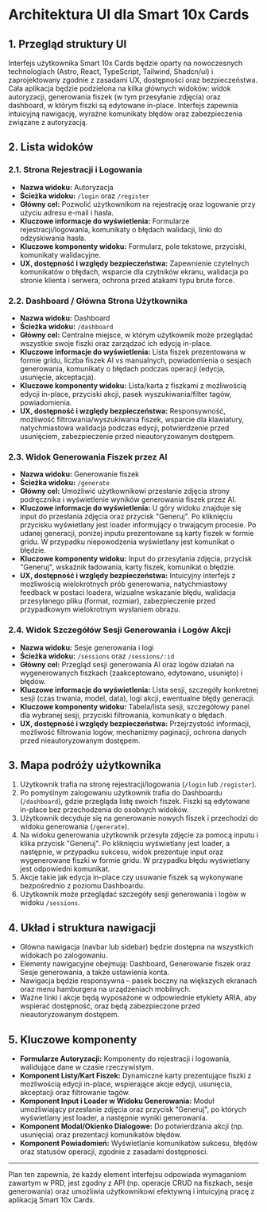 # Architektura UI dla Smart 10x Cards

## 1. Przegląd struktury UI

Interfejs użytkownika Smart 10x Cards będzie oparty na nowoczesnych technologiach (Astro, React, TypeScript, Tailwind, Shadcn/ui) i zaprojektowany zgodnie z zasadami UX, dostępności oraz bezpieczeństwa. Cała aplikacja będzie podzielona na kilka głównych widoków: widok autoryzacji, generowania fiszek (w tym przesyłanie zdjęcia) oraz dashboard, w którym fiszki są edytowane in-place. Interfejs zapewnia intuicyjną nawigację, wyraźne komunikaty błędów oraz zabezpieczenia związane z autoryzacją.

## 2. Lista widoków

### 2.1. Strona Rejestracji i Logowania

- **Nazwa widoku:** Autoryzacja
- **Ścieżka widoku:** `/login` oraz `/register`
- **Główny cel:** Pozwolić użytkownikom na rejestrację oraz logowanie przy użyciu adresu e-mail i hasła.
- **Kluczowe informacje do wyświetlenia:** Formularze rejestracji/logowania, komunikaty o błędach walidacji, linki do odzyskiwania hasła.
- **Kluczowe komponenty widoku:** Formularz, pole tekstowe, przyciski, komunikaty walidacyjne.
- **UX, dostępność i względy bezpieczeństwa:** Zapewnienie czytelnych komunikatów o błędach, wsparcie dla czytników ekranu, walidacja po stronie klienta i serwera, ochrona przed atakami typu brute force.

### 2.2. Dashboard / Główna Strona Użytkownika

- **Nazwa widoku:** Dashboard
- **Ścieżka widoku:** `/dashboard`
- **Główny cel:** Centralne miejsce, w którym użytkownik może przeglądać wszystkie swoje fiszki oraz zarządzać ich edycją in-place.
- **Kluczowe informacje do wyświetlenia:** Lista fiszek prezentowana w formie gridu, liczba fiszek AI vs manualnych, powiadomienia o sesjach generowania, komunikaty o błędach podczas operacji (edycja, usunięcie, akceptacja).
- **Kluczowe komponenty widoku:** Lista/karta z fiszkami z możliwością edycji in-place, przyciski akcji, pasek wyszukiwania/filter tagów, powiadomienia.
- **UX, dostępność i względy bezpieczeństwa:** Responsywność, możliwość filtrowania/wyszukiwania fiszek, wsparcie dla klawiatury, natychmiastowa walidacja podczas edycji, potwierdzenie przed usunięciem, zabezpieczenie przed nieautoryzowanym dostępem.

### 2.3. Widok Generowania Fiszek przez AI

- **Nazwa widoku:** Generowanie fiszek
- **Ścieżka widoku:** `/generate`
- **Główny cel:** Umożliwić użytkownikowi przesłanie zdjęcia strony podręcznika i wyświetlenie wyników generowania fiszek przez AI.
- **Kluczowe informacje do wyświetlenia:** U góry widoku znajduje się input do przesłania zdjęcia oraz przycisk "Generuj". Po kliknięciu przycisku wyświetlany jest loader informujący o trwającym procesie. Po udanej generacji, poniżej inputu prezentowane są karty fiszek w formie gridu. W przypadku niepowodzenia wyświetlany jest komunikat o błędzie.
- **Kluczowe komponenty widoku:** Input do przesyłania zdjęcia, przycisk "Generuj", wskaźnik ładowania, karty fiszek, komunikat o błędzie.
- **UX, dostępność i względy bezpieczeństwa:** Intuicyjny interfejs z możliwością wielokrotnych prób generowania, natychmiastowy feedback w postaci loadera, wizualne wskazanie błędu, walidacja przesyłanego pliku (format, rozmiar), zabezpieczenie przed przypadkowym wielokrotnym wysłaniem obrazu.

### 2.4. Widok Szczegółów Sesji Generowania i Logów Akcji

- **Nazwa widoku:** Sesje generowania i logi
- **Ścieżka widoku:** `/sessions` oraz `/sessions/:id`
- **Główny cel:** Przegląd sesji generowania AI oraz logów działań na wygenerowanych fiszkach (zaakceptowano, edytowano, usunięto) i błędów.
- **Kluczowe informacje do wyświetlenia:** Lista sesji, szczegóły konkretnej sesji (czas trwania, model, data), logi akcji, ewentualne błędy generacji.
- **Kluczowe komponenty widoku:** Tabela/lista sesji, szczegółowy panel dla wybranej sesji, przyciski filtrowania, komunikaty o błędach.
- **UX, dostępność i względy bezpieczeństwa:** Przejrzystość informacji, możliwość filtrowania logów, mechanizmy paginacji, ochrona danych przed nieautoryzowanym dostępem.

## 3. Mapa podróży użytkownika

1. Użytkownik trafia na stronę rejestracji/logowania (`/login` lub `/register`).
2. Po pomyślnym zalogowaniu użytkownik trafia do Dashboardu (`/dashboard`), gdzie przegląda listę swoich fiszek. Fiszki są edytowane in-place bez przechodzenia do osobnych widoków.
3. Użytkownik decyduje się na generowanie nowych fiszek i przechodzi do widoku generowania (`/generate`).
4. Na widoku generowania użytkownik przesyła zdjęcie za pomocą inputu i klika przycisk "Generuj". Po kliknięciu wyświetlany jest loader, a następnie, w przypadku sukcesu, widok prezentuje input oraz wygenerowane fiszki w formie gridu. W przypadku błędu wyświetlany jest odpowiedni komunikat.
5. Akcje takie jak edycja in-place czy usuwanie fiszek są wykonywane bezpośrednio z poziomu Dashboardu.
6. Użytkownik może przeglądać szczegóły sesji generowania i logów w widoku `/sessions`.

## 4. Układ i struktura nawigacji

- Główna nawigacja (navbar lub sidebar) będzie dostępna na wszystkich widokach po zalogowaniu.
- Elementy nawigacyjne obejmują: Dashboard, Generowanie fiszek oraz Sesje generowania, a także ustawienia konta.
- Nawigacja będzie responsywna – pasek boczny na większych ekranach oraz menu hamburgera na urządzeniach mobilnych.
- Ważne linki i akcje będą wyposażone w odpowiednie etykiety ARIA, aby wspierać dostępność, oraz będą zabezpieczone przed nieautoryzowanym dostępem.

## 5. Kluczowe komponenty

- **Formularze Autoryzacji:** Komponenty do rejestracji i logowania, walidujące dane w czasie rzeczywistym.
- **Komponent Listy/Kart Fiszek:** Dynamiczne karty prezentujące fiszki z możliwością edycji in-place, wspierające akcje edycji, usunięcia, akceptacji oraz filtrowanie tagów.
- **Komponent Input i Loader w Widoku Generowania:** Moduł umożliwiający przesłanie zdjęcia oraz przycisk "Generuj", po których wyświetlany jest loader, a następnie wyniki generowania.
- **Komponent Modal/Okienko Dialogowe:** Do potwierdzania akcji (np. usunięcia) oraz prezentacji komunikatów błędów.
- **Komponent Powiadomień:** Wyświetlanie komunikatów sukcesu, błędów oraz statusów operacji, zgodnie z zasadami dostępności.

---

Plan ten zapewnia, że każdy element interfejsu odpowiada wymaganiom zawartym w PRD, jest zgodny z API (np. operacje CRUD na fiszkach, sesje generowania) oraz umożliwia użytkownikowi efektywną i intuicyjną pracę z aplikacją Smart 10x Cards. 